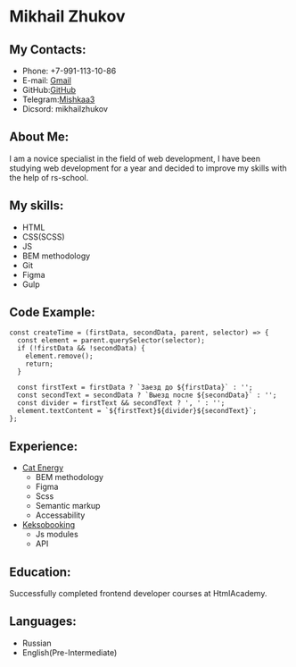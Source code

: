 # Mikhail Zhukov

## My Contacts:

- Phone: +7-991-113-10-86
- E-mail: [Gmail](m.juckov2010@gmail.com)
- GitHub:[GitHub](https://github.com/Mishkaa33)
- Telegram:[Mishkaa3](https://t.me/Mishkaa3)
- Dicsord: mikhailzhukov

## About Me:

I am a novice specialist in the field of web development, I have been studying web development for a year and decided to improve my skills with the help of rs-school.

## My skills:

- HTML
- CSS(SCSS)
- JS
- BEM methodology
- Git
- Figma
- Gulp

## Code Example:

```
const createTime = (firstData, secondData, parent, selector) => {
  const element = parent.querySelector(selector);
  if (!firstData && !secondData) {
    element.remove();
    return;
  }

  const firstText = firstData ? `Заезд до ${firstData}` : '';
  const secondText = secondData ? `Выезд после ${secondData}` : '';
  const divider = firstText && secondText ? ', ' : '';
  element.textContent = `${firstText}${divider}${secondText}`;
};
```

## Experience:

- [Cat Energy](https://mishkaa33.github.io/1997271-cat-energy-26/)
  - BEM methodology
  - Figma
  - Scss
  - Semantic markup
  - Accessability
- [Keksobooking](https://mishkaa33.github.io/1997271-keksobooking-27/)
  - Js modules
  - API

## Education:

Successfully completed frontend developer courses at HtmlAcademy.

## Languages:

- Russian
- English(Pre-Intermediate)
